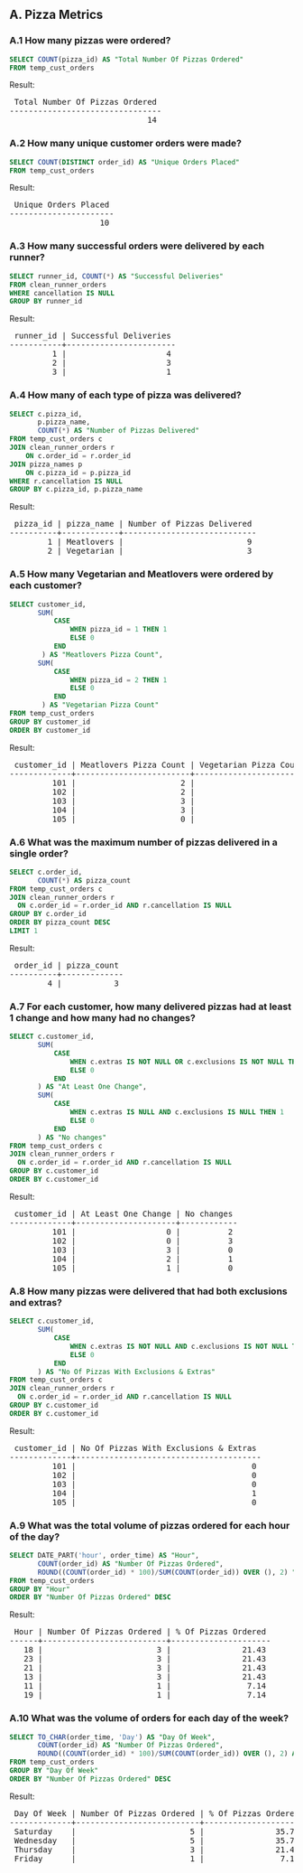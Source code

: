 ## A. Pizza Metrics

### A.1 How many pizzas were ordered?

```SQL
SELECT COUNT(pizza_id) AS "Total Number Of Pizzas Ordered"
FROM temp_cust_orders
```

Result:

<pre>
 Total Number Of Pizzas Ordered 
--------------------------------
                             14
</pre>

### A.2 How many unique customer orders were made?

```SQL
SELECT COUNT(DISTINCT order_id) AS "Unique Orders Placed"
FROM temp_cust_orders
```

Result:

<pre>
 Unique Orders Placed 
----------------------
                   10
</pre>

### A.3 How many successful orders were delivered by each runner?

```SQL
SELECT runner_id, COUNT(*) AS "Successful Deliveries"
FROM clean_runner_orders
WHERE cancellation IS NULL
GROUP BY runner_id
```

Result:

<pre>
 runner_id | Successful Deliveries 
-----------+-----------------------
         1 |                     4
         2 |                     3
         3 |                     1
</pre>

### A.4 How many of each type of pizza was delivered?

```SQL
SELECT c.pizza_id, 
       p.pizza_name, 
       COUNT(*) AS "Number of Pizzas Delivered"
FROM temp_cust_orders c
JOIN clean_runner_orders r
    ON c.order_id = r.order_id
JOIN pizza_names p
    ON c.pizza_id = p.pizza_id
WHERE r.cancellation IS NULL
GROUP BY c.pizza_id, p.pizza_name
```

Result:

<pre>
 pizza_id | pizza_name | Number of Pizzas Delivered 
----------+------------+----------------------------
        1 | Meatlovers |                          9
        2 | Vegetarian |                          3
</pre>


### A.5 How many Vegetarian and Meatlovers were ordered by each customer?

```SQL
SELECT customer_id,
       SUM(
           CASE
               WHEN pizza_id = 1 THEN 1
               ELSE 0
           END
        ) AS "Meatlovers Pizza Count",
       SUM(
           CASE
               WHEN pizza_id = 2 THEN 1
               ELSE 0
           END
        ) AS "Vegetarian Pizza Count"
FROM temp_cust_orders
GROUP BY customer_id
ORDER BY customer_id
```

Result:

<pre>
 customer_id | Meatlovers Pizza Count | Vegetarian Pizza Count 
-------------+------------------------+------------------------
         101 |                      2 |                      1
         102 |                      2 |                      1
         103 |                      3 |                      1
         104 |                      3 |                      0
         105 |                      0 |                      1
</pre>


### A.6 What was the maximum number of pizzas delivered in a single order?

```SQL
SELECT c.order_id, 
       COUNT(*) AS pizza_count
FROM temp_cust_orders c
JOIN clean_runner_orders r
  ON c.order_id = r.order_id AND r.cancellation IS NULL
GROUP BY c.order_id
ORDER BY pizza_count DESC
LIMIT 1
```

Result:

<pre>
 order_id | pizza_count 
----------+-------------
        4 |           3
</pre>


### A.7 For each customer, how many delivered pizzas had at least 1 change and how many had no changes?

```SQL
SELECT c.customer_id,
       SUM(
           CASE
               WHEN c.extras IS NOT NULL OR c.exclusions IS NOT NULL THEN 1
               ELSE 0
           END
       ) AS "At Least One Change",
       SUM(
           CASE
               WHEN c.extras IS NULL AND c.exclusions IS NULL THEN 1
               ELSE 0
           END
       ) AS "No changes"
FROM temp_cust_orders c
JOIN clean_runner_orders r
  ON c.order_id = r.order_id AND r.cancellation IS NULL
GROUP BY c.customer_id
ORDER BY c.customer_id
```

Result:

<pre>
 customer_id | At Least One Change | No changes 
-------------+---------------------+------------
         101 |                   0 |          2
         102 |                   0 |          3
         103 |                   3 |          0
         104 |                   2 |          1
         105 |                   1 |          0
</pre>


### A.8 How many pizzas were delivered that had both exclusions and extras?

```SQL
SELECT c.customer_id,
       SUM(
           CASE
               WHEN c.extras IS NOT NULL AND c.exclusions IS NOT NULL THEN 1
               ELSE 0
           END
       ) AS "No Of Pizzas With Exclusions & Extras"
FROM temp_cust_orders c
JOIN clean_runner_orders r
  ON c.order_id = r.order_id AND r.cancellation IS NULL
GROUP BY c.customer_id
ORDER BY c.customer_id
```

Result:

<pre>
 customer_id | No Of Pizzas With Exclusions & Extras 
-------------+---------------------------------------
         101 |                                     0
         102 |                                     0
         103 |                                     0
         104 |                                     1
         105 |                                     0
</pre>


### A.9 What was the total volume of pizzas ordered for each hour of the day?

```SQL
SELECT DATE_PART('hour', order_time) AS "Hour", 
       COUNT(order_id) AS "Number Of Pizzas Ordered", 
       ROUND((COUNT(order_id) * 100)/SUM(COUNT(order_id)) OVER (), 2) "% Of Pizzas Ordered"
FROM temp_cust_orders
GROUP BY "Hour"
ORDER BY "Number Of Pizzas Ordered" DESC
```

Result:

<pre>
 Hour | Number Of Pizzas Ordered | % Of Pizzas Ordered 
------+--------------------------+---------------------
   18 |                        3 |               21.43
   23 |                        3 |               21.43
   21 |                        3 |               21.43
   13 |                        3 |               21.43
   11 |                        1 |                7.14
   19 |                        1 |                7.14
</pre>


### A.10 What was the volume of orders for each day of the week?


```SQL
SELECT TO_CHAR(order_time, 'Day') AS "Day Of Week", 
       COUNT(order_id) AS "Number Of Pizzas Ordered", 
       ROUND((COUNT(order_id) * 100)/SUM(COUNT(order_id)) OVER (), 2) AS "% Of Pizzas Ordered"
FROM temp_cust_orders
GROUP BY "Day Of Week"
ORDER BY "Number Of Pizzas Ordered" DESC
```

Result:

<pre>
 Day Of Week | Number Of Pizzas Ordered | % Of Pizzas Ordered 
-------------+--------------------------+---------------------
 Saturday    |                        5 |               35.71
 Wednesday   |                        5 |               35.71
 Thursday    |                        3 |               21.43
 Friday      |                        1 |                7.14
</pre>